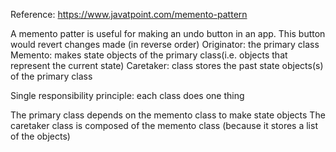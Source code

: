 Reference:  https://www.javatpoint.com/memento-pattern

A memento patter is useful for making an undo button in an app. This button would revert changes made (in reverse order)
Originator:  the primary class
Memento:  makes state objects of the primary class(i.e. objects that represent the current state)
Caretaker:  class stores the past state objects(s) of the primary class

Single responsibility principle:  each class does one thing

The primary class depends on the memento class to make state objects
The caretaker class is composed of the memento class (because it stores a list of the objects)

